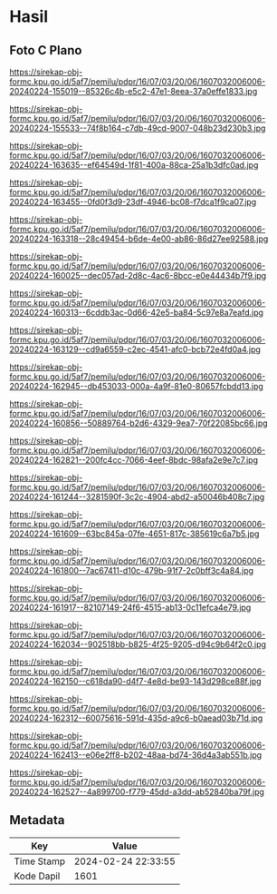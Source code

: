 # Hasil

## Foto C Plano

https://sirekap-obj-formc.kpu.go.id/5af7/pemilu/pdpr/16/07/03/20/06/1607032006006-20240224-155019--85326c4b-e5c2-47e1-8eea-37a0effe1833.jpg

https://sirekap-obj-formc.kpu.go.id/5af7/pemilu/pdpr/16/07/03/20/06/1607032006006-20240224-155533--74f8b164-c7db-49cd-9007-048b23d230b3.jpg

https://sirekap-obj-formc.kpu.go.id/5af7/pemilu/pdpr/16/07/03/20/06/1607032006006-20240224-163635--ef64549d-1f81-400a-88ca-25a1b3dfc0ad.jpg

https://sirekap-obj-formc.kpu.go.id/5af7/pemilu/pdpr/16/07/03/20/06/1607032006006-20240224-163455--0fd0f3d9-23df-4946-bc08-f7dca1f9ca07.jpg

https://sirekap-obj-formc.kpu.go.id/5af7/pemilu/pdpr/16/07/03/20/06/1607032006006-20240224-163318--28c49454-b6de-4e00-ab86-86d27ee92588.jpg

https://sirekap-obj-formc.kpu.go.id/5af7/pemilu/pdpr/16/07/03/20/06/1607032006006-20240224-160025--dec057ad-2d8c-4ac6-8bcc-e0e44434b7f9.jpg

https://sirekap-obj-formc.kpu.go.id/5af7/pemilu/pdpr/16/07/03/20/06/1607032006006-20240224-160313--6cddb3ac-0d66-42e5-ba84-5c97e8a7eafd.jpg

https://sirekap-obj-formc.kpu.go.id/5af7/pemilu/pdpr/16/07/03/20/06/1607032006006-20240224-163129--cd9a6559-c2ec-4541-afc0-bcb72e4fd0a4.jpg

https://sirekap-obj-formc.kpu.go.id/5af7/pemilu/pdpr/16/07/03/20/06/1607032006006-20240224-162945--db453033-000a-4a9f-81e0-80657fcbdd13.jpg

https://sirekap-obj-formc.kpu.go.id/5af7/pemilu/pdpr/16/07/03/20/06/1607032006006-20240224-160856--50889764-b2d6-4329-9ea7-70f22085bc66.jpg

https://sirekap-obj-formc.kpu.go.id/5af7/pemilu/pdpr/16/07/03/20/06/1607032006006-20240224-162821--200fc4cc-7066-4eef-8bdc-98afa2e9e7c7.jpg

https://sirekap-obj-formc.kpu.go.id/5af7/pemilu/pdpr/16/07/03/20/06/1607032006006-20240224-161244--3281590f-3c2c-4904-abd2-a50046b408c7.jpg

https://sirekap-obj-formc.kpu.go.id/5af7/pemilu/pdpr/16/07/03/20/06/1607032006006-20240224-161609--63bc845a-07fe-4651-817c-385619c6a7b5.jpg

https://sirekap-obj-formc.kpu.go.id/5af7/pemilu/pdpr/16/07/03/20/06/1607032006006-20240224-161800--7ac67411-d10c-479b-91f7-2c0bff3c4a84.jpg

https://sirekap-obj-formc.kpu.go.id/5af7/pemilu/pdpr/16/07/03/20/06/1607032006006-20240224-161917--82107149-24f6-4515-ab13-0c11efca4e79.jpg

https://sirekap-obj-formc.kpu.go.id/5af7/pemilu/pdpr/16/07/03/20/06/1607032006006-20240224-162034--902518bb-b825-4f25-9205-d94c9b64f2c0.jpg

https://sirekap-obj-formc.kpu.go.id/5af7/pemilu/pdpr/16/07/03/20/06/1607032006006-20240224-162150--c618da90-d4f7-4e8d-be93-143d298ce88f.jpg

https://sirekap-obj-formc.kpu.go.id/5af7/pemilu/pdpr/16/07/03/20/06/1607032006006-20240224-162312--60075616-591d-435d-a9c6-b0aead03b71d.jpg

https://sirekap-obj-formc.kpu.go.id/5af7/pemilu/pdpr/16/07/03/20/06/1607032006006-20240224-162413--e06e2ff8-b202-48aa-bd74-36d4a3ab551b.jpg

https://sirekap-obj-formc.kpu.go.id/5af7/pemilu/pdpr/16/07/03/20/06/1607032006006-20240224-162527--4a899700-f779-45dd-a3dd-ab52840ba79f.jpg


## Metadata

| Key        | Value               |
| ---------- | ------------------- |
| Time Stamp | 2024-02-24 22:33:55 |
| Kode Dapil | 1601                |



